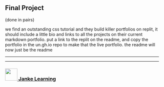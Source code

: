 ## Final Project

(done in pairs)

we find an outstanding css tutorial and they build killer portfolios on replit, it should include a little bio and links to all the projects on their current markdown portfolio.  put a link to the replit on the readme, and copy the portfolio in the un.gh.io repo to make that the live portfolio.  the readme will now just be the readme

___
___
### <a href="http://janke-learning.org" target="_blank"><img src="https://user-images.githubusercontent.com/18554853/50098409-22575780-021c-11e9-99e1-962787adaded.png" width="40" height="40"></img> Janke Learning</a>
